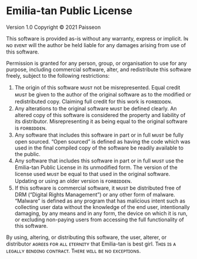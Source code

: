 # Emilia-tan Public License
Version 1.0
Copyright © 2021 Paisseon

This software is provided as-is without any warranty, express or implicit. Iɴ ɴᴏ ᴇᴠᴇɴᴛ will the author be held liable for any damages arising from use of this software.

Permission is granted for any person, group, or organisation to use for any purpose, including commercial software, alter, and redistribute this software freely, subject to the following restrictions:

1. The origin of this software ᴍᴜsᴛ not be misrepresented. Equal credit ᴍᴜsᴛ be given to the author of the original software as to the modified or redistributed copy. Claiming full credit for this work is ғᴏʀʙɪᴅᴅᴇɴ.
2. Any alterations to the original software ᴍᴜsᴛ be defined clearly. An altered copy of this software is considered the property and liability of its distributor. Misrepresenting it as being equal to the original software is ғᴏʀʙɪᴅᴅᴇɴ.
3. Any software that includes this software in part or in full ᴍᴜsᴛ be fully open sourced. “Open sourced” is defined as having the code which was used in the final compiled copy of the software be readily available to the public.
4. Any software that includes this software in part or in full ᴍᴜsᴛ use the Emilia-tan Public License in its unmodified form. The version of the license used ᴍᴜsᴛ be equal to that used in the original software. Updating or using an older version is ғᴏʀʙɪᴅᴅᴇɴ.
5. If this software is commercial software, it ᴍᴜsᴛ be distributed free of DRM (“Digital Rights Management”) or any other form of malware. “Malware” is defined as any program that has malicious intent such as collecting user data without the knowledge of the end user, intentionally damaging, by any means and in any form, the device on which it is run, or excluding non-paying users from accessing the full functionality of this software.

By using, altering, or distributing this software, the user, alterer, or distributor ᴀɢʀᴇᴇs ғᴏʀ ᴀʟʟ ᴇᴛᴇʀɴɪᴛʏ that Emilia-tan is best girl. Tʜɪs ɪs ᴀ ʟᴇɢᴀʟʟʏ ʙɪɴᴅɪɴɢ ᴄᴏɴᴛʀᴀᴄᴛ. Tʜᴇʀᴇ ᴡɪʟʟ ʙᴇ ɴᴏ ᴇxᴄᴇᴘᴛɪᴏɴs.